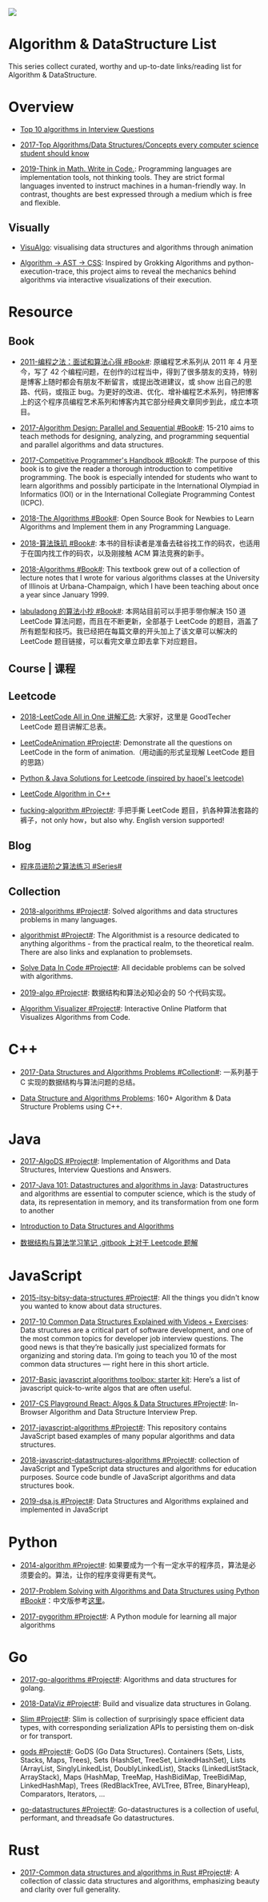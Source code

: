 ![](https://cdn-images-1.medium.com/max/2000/0*I5vtdhUqmRJ1zI1e.jpg)

# Algorithm & DataStructure List

This series collect curated, worthy and up-to-date links/reading list for Algorithm & DataStructure.

# Overview

- [Top 10 algorithms in Interview Questions](http://www.geeksforgeeks.org/top-10-algorithms-in-interview-questions)

- [2017-Top Algorithms/Data Structures/Concepts every computer science student should know](https://parg.co/Nr6)

- [2019-Think in Math. Write in Code.](https://justinmeiners.github.io/think-in-math/): Programming languages are implementation tools, not thinking tools. They are strict formal languages invented to instruct machines in a human-friendly way. In contrast, thoughts are best expressed through a medium which is free and flexible.

## Visually

- [VisuAlgo](https://parg.co/ddd): visualising data structures and algorithms through animation

- [Algorithm → AST → CSS](https://github.com/skidding/illustrated-algorithms): Inspired by Grokking Algorithms and python-execution-trace, this project aims to reveal the mechanics behind algorithms via interactive visualizations of their execution.

# Resource

## Book

- [2011-编程之法：面试和算法心得 #Book#](https://github.com/julycoding/The-Art-Of-Programming-By-July): 原编程艺术系列从 2011 年 4 月至今，写了 42 个编程问题，在创作的过程当中，得到了很多朋友的支持，特别是博客上随时都会有朋友不断留言，或提出改进建议，或 show 出自己的思路、代码，或指正 bug。为更好的改进、优化、增补编程艺术系列，特把博客上的这个程序员编程艺术系列和博客内其它部分经典文章同步到此，成立本项目。

- [2017-Algorithm Design: Parallel and Sequential #Book#](http://www.parallel-algorithms-book.com/): 15-210 aims to teach methods for designing, analyzing, and programming sequential and parallel algorithms and data structures.

- [2017-Competitive Programmer's Handbook #Book#](https://cses.fi/book.html): The purpose of this book is to give the reader a thorough introduction to competitive programming. The book is especially intended for students who want to learn algorithms and possibly participate in the International Olympiad in Informatics (IOI) or in the International Collegiate Programming Contest (ICPC).

- [2018-The Algorithms #Book#](https://github.com/TheAlgorithms): Open Source Book for Newbies to Learn Algorithms and Implement them in any Programming Language.

- [2018-算法珠玑 #Book#](https://soulmachine.gitbooks.io/algorithm-essentials/): 本书的目标读者是准备去硅谷找工作的码农，也适用于在国内找工作的码农，以及刚接触 ACM 算法竞赛的新手。

- [2018-Algorithms #Book#](http://jeffe.cs.illinois.edu/teaching/algorithms/?#book): This textbook grew out of a collection of lecture notes that I wrote for various algorithms classes at the University of Illinois at Urbana-Champaign, which I have been teaching about once a year since January 1999.

- [labuladong 的算法小抄 #Book#](https://labuladong.gitbook.io/algo/): 本网站目前可以手把手带你解决 150 道 LeetCode 算法问题，而且在不断更新，全部基于 LeetCode 的题目，涵盖了所有题型和技巧。我已经把在每篇文章的开头加上了该文章可以解决的 LeetCode 题目链接，可以看完文章立即去拿下对应题目。

## Course | 课程

## Leetcode

- [2018-LeetCode All in One 讲解汇总](http://www.goodtecher.com/zh/leetcode%E8%AE%B2%E8%A7%A3%E6%B1%87%E6%80%BB/): 大家好，这里是 GoodTecher LeetCode 题目讲解汇总表。

- [LeetCodeAnimation #Project#](https://github.com/MisterBooo/LeetCodeAnimation): Demonstrate all the questions on LeetCode in the form of animation.（用动画的形式呈现解 LeetCode 题目的思路）

- [Python & Java Solutions for Leetcode (inspired by haoel's leetcode)](https://github.com/qiyuangong/leetcode)

- [LeetCode Algorithm in C++](https://github.com/haoel/leetcode)

- [fucking-algorithm #Project#](https://github.com/labuladong/fucking-algorithm): 手把手撕 LeetCode 题目，扒各种算法套路的裤子，not only how，but also why. English version supported!

## Blog

- [程序员进阶之算法练习 #Series#](https://cloud.tencent.com/developer/article/1365773)

## Collection

- [2018-algorithms #Project#](https://github.com/marcosfede/algorithms): Solved algorithms and data structures problems in many languages.

- [algorithmist #Project#](http://www.algorithmist.com/index.php/Main_Page): The Algorithmist is a resource dedicated to anything algorithms - from the practical realm, to the theoretical realm. There are also links and explanation to problemsets.

- [Solve Data In Code #Project#](https://github.com/espadrine/Solve-Data-In-Code): All decidable problems can be solved with algorithms.

- [2019-algo #Project#](https://github.com/wangzheng0822/algo): 数据结构和算法必知必会的 50 个代码实现。

- [Algorithm Visualizer #Project#](https://github.com/algorithm-visualizer/algorithm-visualizer): Interactive Online Platform that Visualizes Algorithms from Code.

# C++

- [2017-Data Structures and Algorithms Problems #Collection#](http://www.techiedelight.com/list-of-problems/): 一系列基于 C 实现的数据结构与算法问题的总结。

- [Data Structure and Algorithms Problems](https://parg.co/UVm): 160+ Algorithm & Data Structure Problems using C++.

# Java

- [2017-AlgoDS #Project#](https://github.com/sherxon/AlgoDS): Implementation of Algorithms and Data Structures, Interview Questions and Answers.

- [2017-Java 101: Datastructures and algorithms in Java](http://www.javaworld.com/article/2073390/core-java/datastructures-and-algorithms-part-1.html?nsdr=true): Datastructures and algorithms are essential to computer science, which is the study of data, its representation in memory, and its transformation from one form to another

- [Introduction to Data Structures and Algorithms](http://www.idevelopment.info/data/Programming/data_structures/overview/Data_Structures_Algorithms_Introduction.shtml)

- [数据结构与算法学习笔记 ,gitbook 上对于 Leetcode 题解](https://www.gitbook.com/book/yuanbin/algorithm/details)

# JavaScript

- [2015-itsy-bitsy-data-structures #Project#](https://github.com/jamiebuilds/itsy-bitsy-data-structures): All the things you didn't know you wanted to know about data structures.

- [2017-10 Common Data Structures Explained with Videos + Exercises](https://parg.co/bIC): Data structures are a critical part of software development, and one of the most common topics for developer job interview questions. The good news is that they’re basically just specialized formats for organizing and storing data. I’m going to teach you 10 of the most common data structures — right here in this short article.

- [2017-Basic javascript algorithms toolbox: starter kit](https://parg.co/b75): Here’s a list of javascript quick-to-write algos that are often useful.

- [2017-CS Playground React: Algos & Data Structures #Project#](https://parg.co/UZd): In-Browser Algorithm and Data Structure Interview Prep.

- [2017-javascript-algorithms #Project#](https://github.com/trekhleb/javascript-algorithms): This repository contains JavaScript based examples of many popular algorithms and data structures.

- [2018-javascript-datastructures-algorithms #Project#](https://github.com/loiane/javascript-datastructures-algorithms): collection of JavaScript and TypeScript data structures and algorithms for education purposes. Source code bundle of JavaScript algorithms and data structures book.

- [2019-dsa.js #Project#](https://github.com/amejiarosario/dsa.js): Data Structures and Algorithms explained and implemented in JavaScript

# Python

- [2014-algorithm #Project#](https://github.com/qiwsir/algorithm): 如果要成为一个有一定水平的程序员，算法是必须要会的。算法，让你的程序变得更有灵气。

- [2017-Problem Solving with Algorithms and Data Structures using Python #Book#](http://6me.us/jgWZ)：中文版参考[这里](https://github.com/facert/python-data-structure-cn)。

- [2017-pygorithm #Project#](https://github.com/OmkarPathak/pygorithm): A Python module for learning all major algorithms

# Go

- [2017-go-algorithms #Project#](https://github.com/0xAX/go-algorithms): Algorithms and data structures for golang.

- [2018-DataViz #Project#](https://github.com/Arafatk/DataViz?files=1): Build and visualize data structures in Golang.

- [Slim #Project#](https://github.com/openacid/slim): Slim is collection of surprisingly space efficient data types, with corresponding serialization APIs to persisting them on-disk or for transport.

- [gods #Project#](https://github.com/emirpasic/gods): GoDS (Go Data Structures). Containers (Sets, Lists, Stacks, Maps, Trees), Sets (HashSet, TreeSet, LinkedHashSet), Lists (ArrayList, SinglyLinkedList, DoublyLinkedList), Stacks (LinkedListStack, ArrayStack), Maps (HashMap, TreeMap, HashBidiMap, TreeBidiMap, LinkedHashMap), Trees (RedBlackTree, AVLTree, BTree, BinaryHeap), Comparators, Iterators, …

- [go-datastructures #Project#](https://github.com/Workiva/go-datastructures): Go-datastructures is a collection of useful, performant, and threadsafe Go datastructures.

# Rust

- [2017-Common data structures and algorithms in Rust #Project#](https://github.com/EbTech/rust-algorithms): A collection of classic data structures and algorithms, emphasizing beauty and clarity over full generality.
